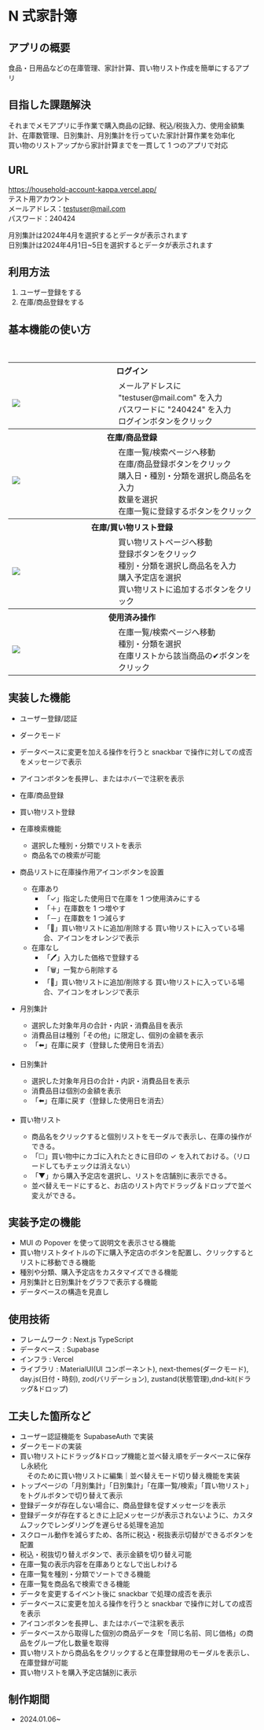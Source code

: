 # N 式家計簿

## アプリの概要
食品・日用品などの在庫管理、家計計算、買い物リスト作成を簡単にするアプリ

## 目指した課題解決
それまでメモアプリに手作業で購入商品の記録、税込/税抜入力、使用金額集計、在庫数管理、日別集計、月別集計を行っていた家計計算作業を効率化<br>
買い物のリストアップから家計計算までを一貫して 1 つのアプリで対応

## URL

https://household-account-kappa.vercel.app/<br>
テスト用アカウント<br>
メールアドレス：testuser@mail.com<br>
パスワード：240424<br>

月別集計は2024年4月を選択するとデータが表示されます<br>
日別集計は2024年4月1日~5日を選択するとデータが表示されます

## 利用方法

1. ユーザー登録をする
1. 在庫/商品登録をする

## 基本機能の使い方
<table>
  <tr>
    <th colspan="2">ログイン</th>
  </tr>
    <td width="200"><img src="https://github.com/FumioNamai/household-account/assets/115169127/cf346b2b-c06a-4b8d-a9fa-e2b4c6e4118f"/></td>
　　<td style="vertical-align:top">メールアドレスに "testuser@mail.com" を入力<br>
        パスワードに "240424" を入力<br>
        ログインボタンをクリック
    </td>
  </tr>
  <tr>
  <th colspan="2">在庫/商品登録</th>
  </tr>
  <tr>
    <td><img src="https://github.com/FumioNamai/household-account/assets/115169127/62035b4e-653e-4c08-b7cb-90e7f8e15779"/>
　　<td style="vertical-align:top">在庫一覧/検索ページへ移動<br>
        在庫/商品登録ボタンをクリック<br>
        購入日・種別・分類を選択し商品名を入力<br>
        数量を選択<br>
        在庫一覧に登録するボタンをクリック
    </td>
  </tr>
  <tr>
    <th colspan="2">在庫/買い物リスト登録</th>
  </tr>
  <tr>
    <td width="200"><img src="https://github.com/FumioNamai/household-account/assets/115169127/2c807961-e0c6-465b-bb08-75326c4054e3"/>
</td>
    <td style="vertical-align:top">買い物リストページへ移動<br>
        登録ボタンをクリック<br>
        種別・分類を選択し商品名を入力<br>
        購入予定店を選択<br>
        買い物リストに追加するボタンをクリック
    </td>
  </tr>
  <tr>
    <th colspan="2">使用済み操作</th>
  </tr>
  <tr>
    <td width="200"><img src="https://github.com/FumioNamai/household-account/assets/115169127/fbaa5b7e-160d-4852-b661-c73ae1d5bbbe" /></td>
    <td style="vertical-align:top">在庫一覧/検索ページへ移動<br>
        種別・分類を選択<br>
        在庫リストから該当商品の✔ボタンをクリック
    </td>
  </tr>
  <tr>
  </tr>
</table>

## 実装した機能
- ユーザー登録/認証
- ダークモード
- データベースに変更を加える操作を行うと snackbar で操作に対しての成否をメッセージで表示
- アイコンボタンを長押し、またはホバーで注釈を表示
- 在庫/商品登録
- 買い物リスト登録
- 在庫検索機能
  - 選択した種別・分類でリストを表示
  - 商品名での検索が可能

- 商品リストに在庫操作用アイコンボタンを設置
  - 在庫あり
    - 「✓」指定した使用日で在庫を 1 つ使用済みにする
    - 「＋」在庫数を 1 つ増やす
    - 「－」在庫数を 1 つ減らす
    - 「🛒」買い物リストに追加/削除する
      買い物リストに入っている場合、アイコンをオレンジで表示
  - 在庫なし
    - 「🖊」入力した価格で登録する
    - 「🗑️」一覧から削除する
    - 「🛒」買い物リストに追加/削除する
      買い物リストに入っている場合、アイコンをオレンジで表示

- 月別集計
  - 選択した対象年月の合計・内訳・消費品目を表示
  - 消費品目は種別「その他」に限定し、個別の金額を表示
  - 「⬅️」在庫に戻す（登録した使用日を消去）

- 日別集計
  - 選択した対象年月日の合計・内訳・消費品目を表示
  - 消費品目は個別の金額を表示
  - 「⬅️」在庫に戻す（登録した使用日を消去）

- 買い物リスト
  - 商品名をクリックすると個別リストをモーダルで表示し、在庫の操作ができる。
  - 「☐」買い物中にカゴに入れたときに目印の ✓ を入れておける。（リロードしてもチェックは消えない）
  - 「▼」から購入予定店を選択し、リストを店舗別に表示できる。
  - 並べ替えモードにすると、お店のリスト内でドラッグ＆ドロップで並べ変えができる。

## 実装予定の機能
- MUI の Popover を使って説明文を表示させる機能
- 買い物リストタイトルの下に購入予定店のボタンを配置し、クリックするとリストに移動できる機能
- 種別や分類、購入予定店をカスタマイズできる機能
- 月別集計と日別集計をグラフで表示する機能
- データベースの構造を見直し

## 使用技術
- フレームワーク : Next.js TypeScript<br>
- データベース : Supabase<br>
- インフラ : Vercel<br>
- ライブラリ : MaterialUI(UI コンポーネント), next-themes(ダークモード), day.js(日付・時刻), zod(バリデーション), zustand(状態管理),dnd-kit(ドラッグ&ドロップ)

## 工夫した箇所など
- ユーザー認証機能を SupabaseAuth で実装
- ダークモードの実装
- 買い物リストにドラッグ&ドロップ機能と並べ替え順をデータベースに保存し永続化<br>
　そのために買い物リストに編集｜並べ替えモード切り替え機能を実装
- トップページの「月別集計」「日別集計」「在庫一覧/検索」「買い物リスト」をトグルボタンで切り替えて表示
- 登録データが存在しない場合に、商品登録を促すメッセージを表示
- 登録データが存在するときに上記メッセージが表示されないように、カスタムフックでレンダリングを遅らせる処理を追加
- スクロール動作を減らすため、各所に税込・税抜表示切替ができるボタンを配置
- 税込・税抜切り替えボタンで、表示金額を切り替え可能
- 在庫一覧の表示内容を在庫ありとなしで出しわける
- 在庫一覧を種別・分類でソートできる機能
- 在庫一覧を商品名で検索できる機能
- データを変更するイベント後に snackbar で処理の成否を表示
- データベースに変更を加える操作を行うと snackbar で操作に対しての成否を表示
- アイコンボタンを長押し、またはホバーで注釈を表示
- データベースから取得した個別の商品データを「同じ名前、同じ価格」の商品をグループ化し数量を取得
- 買い物リストから商品名をクリックすると在庫登録用のモーダルを表示し、在庫登録が可能
- 買い物リストを購入予定店舗別に表示

## 制作期間
- 2024.01.06~
